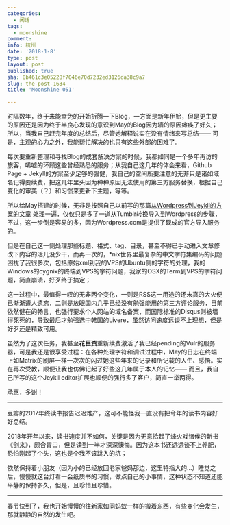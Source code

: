 ```yaml
---
categories:
  - 闲话
tags:
  - moonshine
comment: 
info: 杭州
date: '2018-1-8'
type: post
layout: post
published: true
sha: 8b461c3e05228f7046e70d7232ed3126da38c9a7
slug: the-post-1634
title: 'Moonshine 051'

---
```

时隔数年，终于未能幸免的开始折腾一下Blog，一方面是新年伊始，但是更主要的原因还是因为终于半良心发现的意识到May的Blog因为墙的原因瘫痪了好久；所以，当我自己赶完年度的总结后，尽管她解释说实在没有情绪来写总结—— 可是，主观的心力之外，我能帮忙解决的也只有这些外部的困难了。

每次要重新整理和寻找Blog的成套解决方案的时候，我都如同是一个多年再访的旅客，唏嘘的环顾这些曾经熟悉的服务；从我自己这几年的体会来看，Github Page + Jekyll的方案至少足够的强健，我自己的空间所要注意的无非只是诸如域名记得要续费，把这几年里头因为种种原因无法使用的第三方服务替换，根据自己变化的审美（？）和习惯来更新下主题，等等。

所以给May搭建的时候，无非是按照自己以前写的那篇[从Wordpress到Jeykll的方案的文章](mooninsky.net/from-wp-to-jekyll) 处理一遍，仅仅只是多了一道从Tumblr转换导入到Wordpress的步骤，不过，这一步倒是容易的多，因为Wordpress.com是提供了现成的官方导入服务的。

但是在自己这一侧处理那些标题、格式、tag、目录，甚至不得已手动进入文章修改下内容的活儿没少干，而再一次的，*nix世界里最复杂的中文字符集编码的问题困扰了我很多次，包括原始xml到我的VPS的Ubuntu侧的字符的处理，我的Windows的cygnix的终端到VPS的字符问题，我家的OSX的Term到VPS的字符问题，简直崩溃，好歹终于搞定；

这一过程中，最值得一叹的无非两个变化，一则是RSS这一用途的还未真的大火便已渐渐遭人遗忘，二则是放眼国内几乎已经没有勉强能用的第三方评论服务，目前依然健在的畅言，也强行要求个人网站的域名备案，而国际标准的Disqus则被墙得死死的，导致最后才勉强选中韩国的Livere，虽然访问速度远谈不上理想，但是好歹还是精致可用。

虽然为了这次任务，我甚至**花巨资**重新续费激活了我已经pending的Vulr的服务器，可是我还是很享受过程：在各种处理字符和调试过程中，May的日志在终端上如Matrix的刷屏一样一次次的闪过她这些年来的记录和所记载的人生、感悟。实在再次受教，顺便让我也仿佛记起了好些这几年属于本人的记忆—— 而且，我自己所写的这个Jeykll editor扩展也顺便的强行多了客户，简直一举两得。

承惠，多谢！

----

豆瓣的2017年终读书报告迟迟难产，这可不能怪我一直没有把今年的读书内容好好总结。

2018年开年以来，读书速度并不如何，关键是因为无意拾起了烽火戏诸侯的新书《剑来》，颇合胃口，但是读到一半才深深懊悔。因为这本书还远远谈不上养肥，恐怕刚起了个头，这也是个我不该跳入的坑；

依然保持着小朋友（因为小的已经放回老家爸妈那边，这里特指大的...）睡觉之后，慢慢就这台灯看一会纸质书的习惯，做点自己的小事情，这种状态不知道还能平静的保持多久，但是，且珍惜且珍惜。

----

春节快到了，我也开始慢慢的往新家如同蚂蚁一样的搬着东西，有些变化会发生，那就静静的自然的发生吧。



